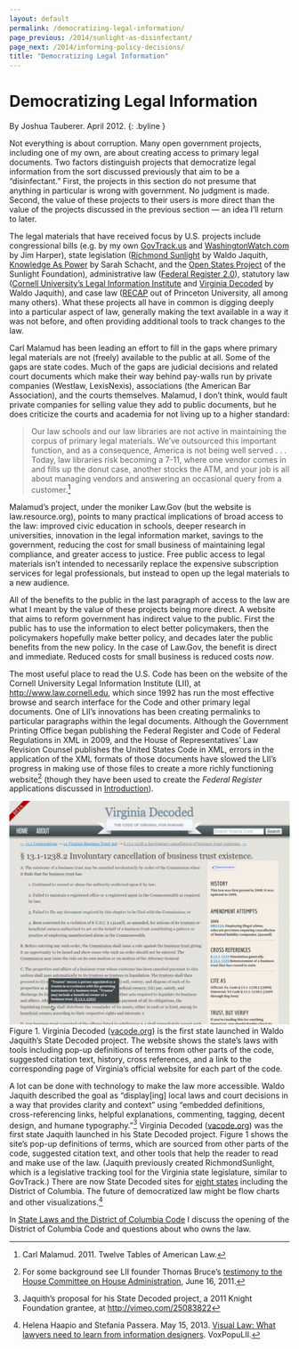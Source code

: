 ```yaml
---
layout: default
permalink: /democratizing-legal-information/
page_previous: /2014/sunlight-as-disinfectant/
page_next: /2014/informing-policy-decisions/
title: "Democratizing Legal Information"
---
```

Democratizing Legal Information
===============================

By Joshua Tauberer. April 2012.
{: .byline }


Not everything is about corruption. Many <span>open government</span> projects, including one of my own, are about creating access to primary legal documents. Two factors distinguish projects that democratize legal information from the sort discussed previously that aim to be a “disinfectant.” First, the projects in this section do not presume that anything in particular is wrong with government. No judgment is made. Second, the value of these projects to their users is more direct than the value of the projects discussed in the previous section — an idea I’ll return to later.

The legal materials that have received focus by U.S. projects include congressional bills (e.g. by my own [GovTrack.us](http://www.govtrack.us) and [WashingtonWatch.com](http://WashingtonWatch.com) by Jim Harper), state legislation ([Richmond Sunlight](http://www.richmondsunlight.com/) by Waldo Jaquith, [Knowledge As Power](http://kapcitizen.org/) by Sarah Schacht, and the [Open States Project](http://openstates.org/) of the Sunlight Foundation), administrative law ([Federal Register 2.0](https://www.federalregister.gov/)), statutory law ([Cornell University’s Legal Information Institute](http://www.law.cornell.edu/) and [Virginia Decoded](http://vacode.org/) by Waldo Jaquith), and case law ([RECAP](https://www.recapthelaw.org/) out of Princeton University, all among many others). What these projects all have in common is digging deeply into a particular aspect of law, generally making the text available in a way it was not before, and often providing additional tools to track changes to the law.

Carl Malamud has been leading an effort to fill in the gaps where primary legal materials are not (freely) available to the public at all. Some of the gaps are state codes. Much of the gaps are judicial decisions and related court documents which make their way behind pay-walls run by private companies (Westlaw, LexisNexis), associations (the American Bar Association), and the courts themselves. Malamud, I don’t think, would fault private companies for selling value they add to public documents, but he does criticize the courts and academia for not living up to a higher standard:

> Our law schools and our law libraries are not active in maintaining the corpus of primary legal materials. We’ve outsourced this important function, and as a consequence, America is not being well served . . . Today, law libraries risk becoming a 7-11, where one vendor comes in and fills up the donut case, another stocks the ATM, and your job is all about managing vendors and answering an occasional query from a customer.[^1]

Malamud’s project, under the moniker <span>Law.Gov</span> (but the website is law.resource.org), points to many practical implications of broad access to the law: improved civic education in schools, deeper research in universities, innovation in the legal information market, savings to the government, reducing the cost for small business of maintaining legal compliance, and greater access to justice. Free public access to legal materials isn’t intended to necessarily replace the expensive subscription services for legal professionals, but instead to open up the legal materials to a new audience.

All of the benefits to the public in the last paragraph of access to the law are what I meant by the value of these projects being more direct. A website that aims to reform government has indirect value to the public. First the public has to use the information to elect better policymakers, then the policymakers hopefully make better policy, and decades later the public benefits from the new policy. In the case of Law.Gov, the benefit is direct and immediate. Reduced costs for small business is reduced costs *now*.

The most useful place to read the U.S. Code has been on the website of the <span>Cornell University Legal Information Institute</span> (LII), at <http://www.law.cornell.edu>, which since 1992 has run the most effective browse and search interface for the Code and other primary legal documents. One of LII’s innovations has been creating permalinks to particular paragraphs within the legal documents. Although the <span>Government Printing Office</span> began publishing the <span>Federal Register</span> and <span>Code of Federal Regulations</span> in XML in 2009, and the House of Representatives’ Law Revision Counsel publishes the <span>United States Code</span> in XML, errors in the application of the XML formats of those documents have slowed the LII’s progress in making use of those files to create a more richly functioning website[^2] (though they have been used to create the *Federal Register* applications discussed in [Introduction](/2014/introduction/)).

![image](/figures/virginiadecoded.png) <span>Figure 1. Virginia Decoded ([vacode.org](http://vacode.org/)) is the first state launched in Waldo Jaquith’s State Decoded project. The website shows the state’s laws with tools including pop-up definitions of terms from other parts of the code, suggested citation text, history, cross references, and a link to the corresponding page of Virginia’s official website for each part of the code.</span>

A lot can be done with technology to make the law more accessible. Waldo Jaquith described the goal as “display[ing] local laws and court decisions in a way that provides clarity and context” using “embedded definitions, cross-referencing links, helpful explanations, commenting, tagging, decent design, and humane typography.”[^3] <span>Virginia Decoded</span> ([vacode.org](http://vacode.org/)) was the first state Jaquith launched in his <span>State Decoded</span> project. Figure 1 shows the site’s pop-up definitions of terms, which are sourced from other parts of the code, suggested citation text, and other tools that help the reader to read and make use of the law. (Jaquith previously created <span>RichmondSunlight</span>, which is a legislative tracking tool for the Virginia state legislature, similar to GovTrack.) There are now State Decoded sites for [eight states](http://americadecoded.org/) including the District of Columbia. The future of democratized law might be flow charts and other visualizations.[^4]

In [State Laws and the District of Columbia Code](/2014/state-laws-the-district-columbia-code/) I discuss the opening of the District of Columbia Code and questions about who owns the law.

[^1]: Carl Malamud. 2011. Twelve Tables of American Law.

[^2]: For some background see LII founder Thomas Bruce’s [testimony to the House Committee on House Administration](http://cha.house.gov/images/stories/documents/06162011_testimony_bruce.pdf), June 16, 2011.

[^3]: Jaquith’s proposal for his <span>State Decoded</span> project, a 2011 Knight Foundation grantee, at <http://vimeo.com/25083822>

[^4]: Helena Haapio and Stefania Passera. May 15, 2013. [Visual Law: What lawyers need to learn from information designers](http://blog.law.cornell.edu/voxpop/2013/05/15/visual-law-what-lawyers-need-to-learn-from-information-designers/). VoxPopuLII.


